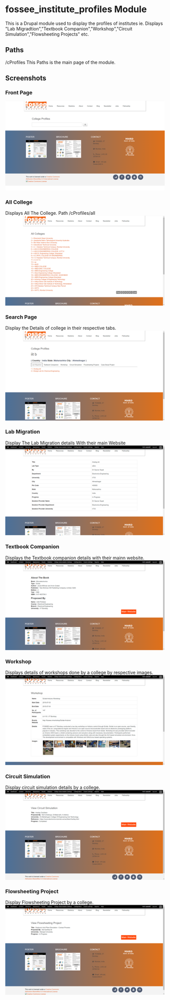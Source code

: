 # fossee_institute_profiles Module
This is a Drupal module used to display the profiles of institutes ie. Displays "Lab Migradtion","Textbook Companion","Workshop","Circuit Simulation","Flowsheeting Projects" etc.

## Paths
<DrupalPath>/cProfiles
This Paths is the main page of the module.

## Screenshots

### Front Page
![Front Page](screenshot/front.png)

### All College
Displays All The College. Path <DrupalPath>/cProfiles/all
![All](screenshot/all.png)

### Search Page
Display the Details of college in their respective tabs.
![Search Page](screenshot/search.png)

### Lab Migration
Display The Lab Migration details With their main Website
![Lab](screenshot/lab.png)

### Textbook Companion
Displays the Textbook companion details with their mainn website.
![Textbook Companion](screenshot/book.png)

### Workshop
Displays details of workshops done by a college by respective images.
![Workshop](screenshot/workshop.png)

### Circuit Simulation
Display circuit simulation details by a college.
![Circuit Simulation](screenshot/circuit.png)

### Flowsheeting Project
Display Flowsheeting Project by a college.
![Flowsheeting Projects](screenshot/flowsheeting.png)